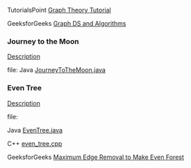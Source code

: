 TutorialsPoint [Graph Theory Tutorial](https://www.tutorialspoint.com/graph_theory/)

GeeksforGeeks [Graph DS and Algorithms](https://www.geeksforgeeks.org/graph-data-structure-and-algorithms/)

### Journey to the Moon
[Description](https://www.hackerrank.com/challenges/journey-to-the-moon/problem)

file: Java [JourneyToTheMoon.java](JourneyToTheMoon.java)

### Even Tree
[Description](https://www.hackerrank.com/challenges/even-tree/problem)

file: 

Java [EvenTree.java](EvenTree.java)

C++ [even_tree.cpp](even_tree.cpp)

GeeksforGeeks [Maximum Edge Removal to Make Even Forest](https://www.geeksforgeeks.org/maximum-edge-removal-tree-make-even-forest/)